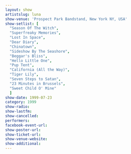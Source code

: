 ```yaml
---
layout: show
artistslug: luna
show-venue: 'Prospect Park Bandstand, New York NY, USA'
show-setlist: [
  "Season Of The Witch",
  "Superfreaky Memories",
  "Lost In Space",
  "Dear Diary",
  "Chinatown",
  "Sideshow By The Seashore",
  "Beggar's Bliss",
  "Hello Little One",
  "Pup Tent",
  "California (All the Way)",
  "Tiger Lily",
  "Seven Steps to Satan",
  "23 Minutes in Brussels",
  "Sweet Child O' Mine"
  ]
show-date: 1999-07-23
category: 1999
show-radio: 
show-lastfm: 
show-cancelled: 
performers: 
facebook-event-url: 
show-poster-url: 
show-ticket-url: 
show-venue-website: 
show-additional: 
---
```



